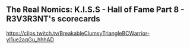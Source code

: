 ## The Real Nomics: K.I.S.S - Hall of Fame Part 8 - R3V3R3NT's scorecards

<https://clips.twitch.tv/BreakableClumsyTriangleBCWarrior-yI1ue2aqGu_hhhAD>
